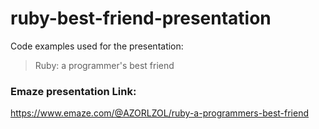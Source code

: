 # ruby-best-friend-presentation

Code examples used for the presentation:
  > Ruby: a programmer's best friend

### Emaze presentation Link:
  https://www.emaze.com/@AZORLZOL/ruby-a-programmers-best-friend

